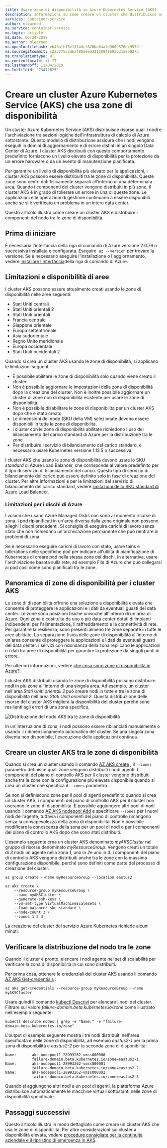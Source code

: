 ```yaml
---
title: Usare zone di disponibilità in Azure Kubernetes Service (AKS)
description: Informazioni su come creare un cluster che distribuisce nodi tra le zone di disponibilità in Azure Kubernetes Service (AKS)
services: container-service
author: mlearned
ms.service: container-service
ms.topic: article
ms.date: 06/24/2019
ms.author: mlearned
ms.openlocfilehash: eb48afb15e1314dcf670ba04afd9609876dc9539
ms.sourcegitcommit: c22327552d62f88aeaa321189f9b9a631525027c
ms.translationtype: HT
ms.contentlocale: it-IT
ms.lasthandoff: 11/04/2019
ms.locfileid: "73472825"
---
```

# <a name="create-an-azure-kubernetes-service-aks-cluster-that-uses-availability-zones"></a>Creare un cluster Azure Kubernetes Service (AKS) che usa zone di disponibilità

Un cluster Azure Kubernetes Service (AKS) distribuisce risorse quali i nodi e l'archiviazione tra sezioni logiche dell'infrastruttura di calcolo di Azure sottostante. Questo modello di distribuzione assicura che i nodi vengano eseguiti in domini di aggiornamento e di errore distinti in un singolo Data Center di Azure. I cluster AKS distribuiti con questo comportamento predefinito forniscono un livello elevato di disponibilità per la protezione da un errore hardware o da un evento di manutenzione pianificata.

Per garantire un livello di disponibilità più elevato per le applicazioni, i cluster AKS possono essere distribuiti tra le zone di disponibilità. Queste zone sono centri dati fisicamente separati all'interno di una determinata area. Quando i componenti del cluster vengono distribuiti in più zone, il cluster AKS è in grado di tollerare un errore in una di queste zone. Le applicazioni e le operazioni di gestione continuano a essere disponibili anche se si è verificato un problema in un intero data center.

Questo articolo illustra come creare un cluster AKS e distribuire i componenti del nodo tra le zone di disponibilità.

## <a name="before-you-begin"></a>Prima di iniziare

È necessaria l'interfaccia della riga di comando di Azure versione 2.0.76 o successiva installata e configurata. Eseguire  `az --version` per trovare la versione. Se è necessario eseguire l'installazione o l'aggiornamento, vedere [installare l'interfaccia][install-azure-cli]della riga di comando di Azure.

## <a name="limitations-and-region-availability"></a>Limitazioni e disponibilità di aree

I cluster AKS possono essere attualmente creati usando le zone di disponibilità nelle aree seguenti:

* Stati Uniti centrali
* Stati Uniti orientali 2
* Stati Uniti orientali
* Francia centrale
* Giappone orientale
* Europa settentrionale
* Asia sudorientale
* Regno Unito meridionale
* Europa occidentale
* Stati Uniti occidentali 2

Quando si crea un cluster AKS usando le zone di disponibilità, si applicano le limitazioni seguenti:

* È possibile abilitare le zone di disponibilità solo quando viene creato il cluster.
* Non è possibile aggiornare le impostazioni della zona di disponibilità dopo la creazione del cluster. Non è inoltre possibile aggiornare un cluster di zone non di disponibilità esistente per usare le zone di disponibilità.
* Non è possibile disabilitare le zone di disponibilità per un cluster AKS dopo che è stato creato.
* Le dimensioni del nodo (SKU della VM) selezionate devono essere disponibili in tutte le zone di disponibilità.
* I cluster con le zone di disponibilità abilitate richiedono l'uso dei bilanciamento del carico standard di Azure per la distribuzione tra le zone.
* Per distribuire i servizio di bilanciamento del carico standard, è necessario usare Kubernetes versione 1.13.5 o successiva.

I cluster AKS che usano le zone di disponibilità devono usare lo SKU *standard* di Azure Load Balancer, che corrisponde al valore predefinito per il tipo di servizio di bilanciamento del carico. Questo tipo di servizio di bilanciamento del carico può essere definito solo in fase di creazione del cluster. Per altre informazioni e per le limitazioni del servizio di bilanciamento del carico standard, vedere [limitazioni dello SKU standard di Azure Load Balancer][standard-lb-limitations].

### <a name="azure-disks-limitations"></a>Limitazioni per i dischi di Azure

I volumi che usano Azure Managed Disks non sono al momento risorse di zona. I pod ripianificati in un'area diversa dalla zona originale non possono alleghi i dischi precedenti. Si consiglia di eseguire carichi di lavoro senza stato che non richiedano un'archiviazione permanente che può rientrare in problemi di zona.

Se è necessario eseguire carichi di lavoro con stato, usare tains e tollerations nelle specifiche pod per indicare all'utilità di pianificazione di Kubernetes di creare pod nella stessa zona dei dischi. In alternativa, usare l'archiviazione basata sulla rete, ad esempio File di Azure che può collegarsi ai pod così come sono pianificati tra le zone.

## <a name="overview-of-availability-zones-for-aks-clusters"></a>Panoramica di zone di disponibilità per i cluster AKS

Le zone di disponibilità offrono una soluzione a disponibilità elevata che consente di proteggere le applicazioni e i dati da eventuali guasti del data center. Le zone sono posizioni fisiche univoche all'interno di un'area di Azure. Ogni zona è costituita da uno o più data center dotati di impianti indipendenti per l'alimentazione, il raffreddamento e la connettività di rete. Per garantire la resilienza, sono presenti almeno tre zone separate in tutte le aree abilitate. La separazione fisica delle zone di disponibilità all'interno di un'area consente di proteggere le applicazioni e i dati da eventuali guasti del data center. I servizi con ridondanza della zona replicano le applicazioni e i dati tra aree di disponibilità per garantire la protezione da singoli punti di errore.

Per ulteriori informazioni, vedere [che cosa sono zone di disponibilità in Azure?][az-overview].

I cluster AKS distribuiti usando le zone di disponibilità possono distribuire nodi in più zone all'interno di una singola area. Ad esempio, un cluster nell'area *Stati Uniti orientali 2* può creare nodi in tutte e tre le zone di disponibilità nell'area *Stati Uniti orientali 2*. Questa distribuzione delle risorse del cluster AKS migliora la disponibilità del cluster perché sono resilienti agli errori di una zona specifica.

![Distribuzione del nodo AKS tra le zone di disponibilità](media/availability-zones/aks-availability-zones.png)

In un'interruzione di zona, i nodi possono essere ribilanciati manualmente o usando il ridimensionamento automatico del cluster. Se una singola zona diventa non disponibile, l'esecuzione delle applicazioni continua.

## <a name="create-an-aks-cluster-across-availability-zones"></a>Creare un cluster AKS tra le zone di disponibilità

Quando si crea un cluster usando il comando [AZ AKS create][az-aks-create] , il `--zones` parametro definisce quali zone vengono distribuiti i nodi agenti. I componenti del piano di controllo AKS per il cluster vengono distribuiti anche tra le zone con la configurazione più elevata disponibile quando si crea un cluster che specifica il `--zones` parametro.

Se non si definiscono zone per il pool di agenti predefinito quando si crea un cluster AKS, i componenti del piano di controllo AKS per il cluster non useranno le zone di disponibilità. È possibile aggiungere altri pool di nodi usando il comando [AZ AKS nodepool Add][az-aks-nodepool-add] e specificare `--zones` per i nuovi nodi dell'agente, tuttavia i componenti del piano di controllo rimangono senza la consapevolezza della zona di disponibilità. Non è possibile modificare la conoscenza della zona per un pool di nodi o per i componenti del piano di controllo AKS dopo che sono stati distribuiti.

L'esempio seguente crea un cluster AKS denominato *myAKSCluster* nel gruppo di risorse denominato *myResourceGroup*. Vengono creati un totale di *3* nodi: un agente nella zona *1*, uno in *2*e uno in *3*. I componenti del piano di controllo AKS vengono distribuiti anche tra le zone con la massima configurazione disponibile, perché sono definiti come parte del processo di creazione del cluster.

```azurecli-interactive
az group create --name myResourceGroup --location eastus2

az aks create \
    --resource-group myResourceGroup \
    --name myAKSCluster \
    --generate-ssh-keys \
    --vm-set-type VirtualMachineScaleSets \
    --load-balancer-sku standard \
    --node-count 3 \
    --zones 1 2 3
```

La creazione del cluster del servizio Azure Kubernetes richiede alcuni minuti.

## <a name="verify-node-distribution-across-zones"></a>Verificare la distribuzione del nodo tra le zone

Quando il cluster è pronto, elencare i nodi agente nel set di scalabilità per verificare la zona di disponibilità in cui sono distribuiti.

Per prima cosa, ottenere le credenziali del cluster AKS usando il comando [AZ AKS Get-credentials][az-aks-get-credentials] :

```azurecli-interactive
az aks get-credentials --resource-group myResourceGroup --name myAKSCluster
```

Usare quindi il comando [kubectl Descrivi][kubectl-describe] per elencare i nodi del cluster. Filtrare sul valore *failure-domain.beta.kubernetes.io/zone* come illustrato nell'esempio seguente:

```console
kubectl describe nodes | grep -e "Name:" -e "failure-domain.beta.kubernetes.io/zone"
```

L'output di esempio seguente mostra i tre nodi distribuiti nell'area specificata e nelle zone di disponibilità, ad esempio *eastus2-1* per la prima zona di disponibilità e *eastus2-2* per la seconda zona di disponibilità:

```console
Name:       aks-nodepool1-28993262-vmss000000
            failure-domain.beta.kubernetes.io/zone=eastus2-1
Name:       aks-nodepool1-28993262-vmss000001
            failure-domain.beta.kubernetes.io/zone=eastus2-2
Name:       aks-nodepool1-28993262-vmss000002
            failure-domain.beta.kubernetes.io/zone=eastus2-3
```

Quando si aggiungono altri nodi a un pool di agenti, la piattaforma Azure distribuisce automaticamente le macchine virtuali sottostanti nelle zone di disponibilità specificate.

## <a name="next-steps"></a>Passaggi successivi

Questo articolo illustra in modo dettagliato come creare un cluster AKS che usa le zone di disponibilità. Per altre considerazioni sui cluster a disponibilità elevata, vedere [procedure consigliate per la continuità aziendale e il ripristino di emergenza in AKS][best-practices-bc-dr].

<!-- LINKS - internal -->
[install-azure-cli]: /cli/azure/install-azure-cli
[az-feature-register]: /cli/azure/feature#az-feature-register
[az-feature-list]: /cli/azure/feature#az-feature-list
[az-provider-register]: /cli/azure/provider#az-provider-register
[az-aks-create]: /cli/azure/aks#az-aks-create
[az-overview]: ../availability-zones/az-overview.md
[best-practices-bc-dr]: operator-best-practices-multi-region.md
[aks-support-policies]: support-policies.md
[aks-faq]: faq.md
[standard-lb-limitations]: load-balancer-standard.md#limitations
[az-extension-add]: /cli/azure/extension#az-extension-add
[az-extension-update]: /cli/azure/extension#az-extension-update
[az-aks-nodepool-add]: /cli/azure/ext/aks-preview/aks/nodepool#ext-aks-preview-az-aks-nodepool-add
[az-aks-get-credentials]: /cli/azure/aks?view=azure-cli-latest#az-aks-get-credentials

<!-- LINKS - external -->
[kubectl-describe]: https://kubernetes.io/docs/reference/generated/kubectl/kubectl-commands#describe
